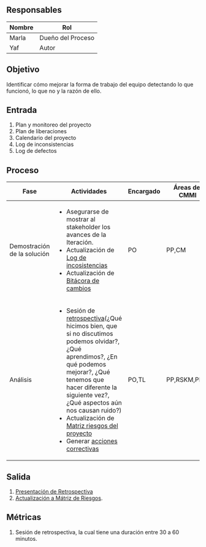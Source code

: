 ## Responsables
| Nombre    | Rol               | 
| --------- | ----------------- | 
| Marla     | Dueño del Proceso | 
| Yaf | Autor |


## Objetivo
Identificar cómo mejorar la forma de trabajo del equipo detectando lo que funcionó, lo que no y la razón de ello.


## Entrada 
1. Plan y monitoreo del proyecto
2. Plan de liberaciones
3. Calendario del proyecto
4. Log de inconsistencias
5. Log de defectos

## Proceso
<table>
  <thead>
    <tr>
      <th>Fase</th>
      <th>Actividades</th>
      <th>Encargado</th>
      <th>Áreas del CMMI</th>
    </tr>
  </thead>
  <tbody>
    <tr>
      <td>Demostración de la solución</td>
      <td>
      <ul>
          <li>Asegurarse de mostrar al stakeholder los avances de la Iteración.</li> 
         <li>Actualización de <a href="https://docs.google.com/spreadsheets/d/1ET7v_fy04gPcxORL2C1uxDs2cp5DPIkXzZAsQrKJTUo/edit?usp=sharing">Log de incosistencias</a></li>
         <li>Actualización de <a href="https://docs.google.com/spreadsheets/d/1ET7v_fy04gPcxORL2C1uxDs2cp5DPIkXzZAsQrKJTUo/edit?usp=sharing">Bitácora de cambios</a></li>
      </ul>
      </td>
      <td>PO</td>
      <td>PP,CM</td>
    </tr>
    <tr>
      <td>Análisis</td>
      <td>
          <ul>
              <li>Sesión de <a href="https://docs.google.com/presentation/d/12MnN0y6ZLH3cZj34giITkOceMhmeGRBj/edit#slide=id.p6">retrospectiva</a>(¿Qué hicimos bien, que si no discutimos podemos olvidar?, ¿Qué aprendimos?, ¿En qué podemos mejorar?, ¿Qué tenemos que hacer diferente la siguiente vez?, ¿Qué aspectos aún nos causan ruido?)
              </li>
              <li>Actualización de <a href="https://docs.google.com/spreadsheets/d/18VTmqZFssfmSA94mQ-7-Vk1mXdO4NWjvTCE1Hzx7w4g/edit?usp=sharing">Matriz riesgos del proyecto</a>
              </li>
              <li>Generar <a href="">acciones correctivas</a>
              </li>
          </ul>
      </td>
      <td>PO,TL</td>
      <td>PP,RSKM,PMC</td>
    </tr>
  </tbody>
</table>

## Salida
1. [Presentación  de Retrospectiva](https://docs.google.com/presentation/d/12MnN0y6ZLH3cZj34giITkOceMhmeGRBj/edit#slide=id.p6)
3. [Actualización a Mátriz de Riesgos](https://docs.google.com/spreadsheets/d/18VTmqZFssfmSA94mQ-7-Vk1mXdO4NWjvTCE1Hzx7w4g/edit?usp=sharing). 


## Métricas
1. Sesión de retrospectiva, la cual tiene una duración entre 30 a 60 minutos.

